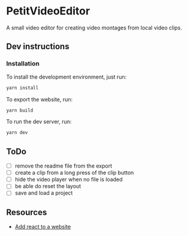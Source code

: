 # PetitVideoEditor

A small video editor for creating video montages from local video clips.

## Dev instructions

### Installation

To install the development environment, just run:

```bash
yarn install
```

To export the website, run:

```bash
yarn build
```

To run the dev server, run:

```bash
yarn dev
```

## ToDo

- [ ] remove the readme file from the export
- [ ] create a clip from a long press of the clip button
- [ ] hide the video player when no file is loaded
- [ ] be able do reset the layout
- [ ] save and load a project

## Resources

- [Add react to a website](https://fr.reactjs.org/docs/add-react-to-a-website.html)
